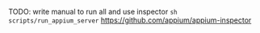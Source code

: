 TODO: write manual to run all and use inspector
`sh scripts/run_appium_server`
https://github.com/appium/appium-inspector